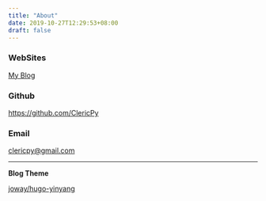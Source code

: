 ```yaml
---
title: "About"
date: 2019-10-27T12:29:53+08:00
draft: false
---
```


### **WebSites**

[My Blog](/blog)

### **Github**

https://github.com/ClericPy

### **Email**

<clericpy@gmail.com>

---

**Blog Theme**

[joway/hugo-yinyang](https://github.com/joway/hugo-theme-yinyang)
